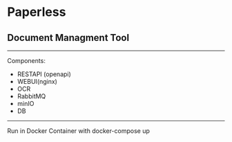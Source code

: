 # Paperless
Document Managment Tool
-----------------------
-----------------------
Components:
- RESTAPI (openapi)
- WEBUI(nginx)
- OCR
- RabbitMQ
- minIO
- DB
----------------------
Run in Docker Container with docker-compose up
